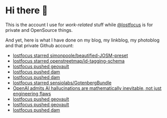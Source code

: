 # Hi there 👋

This is the account I use for _work-related_ stuff while [@lostfocus](https://github.com/lostfocus) is for private 
and OpenSource things.

And yet, here is what I have done on my blog, my linkblog, my photoblog and that private Github account:

<!-- POST-LIST:START -->
- [lostfocus starred simonpoole/beautified-JOSM-preset](https://github.com/simonpoole/beautified-JOSM-preset)
- [lostfocus starred openstreetmap/id-tagging-schema](https://github.com/openstreetmap/id-tagging-schema)
- [lostfocus pushed geovault](https://github.com/lostfocus/geovault/compare/28e333deb1...7ff4b5a0e9)
- [lostfocus pushed dam](https://github.com/lostfocus/dam/compare/68e1446b60...b0ab3792d4)
- [lostfocus pushed dam](https://github.com/lostfocus/dam/compare/1525777b36...68e1446b60)
- [lostfocus starred sensiolabs/GotenbergBundle](https://github.com/sensiolabs/GotenbergBundle)
- [OpenAI admits AI hallucinations are mathematically inevitable, not just engineering flaws](https://www.computerworld.com/article/4059383/openai-admits-ai-hallucinations-are-mathematically-inevitable-not-just-engineering-flaws.html)
- [lostfocus pushed geovault](https://github.com/lostfocus/geovault/compare/06cac82ed2...28e333deb1)
- [lostfocus pushed geovault](https://github.com/lostfocus/geovault/compare/d4357ebe86...06cac82ed2)
- [lostfocus pushed dam](https://github.com/lostfocus/dam/compare/ff57bae7af...1525777b36)
<!-- POST-LIST:END -->